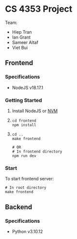 # CS 4353 Project
Team:
- Hiep Tran
- Ian Grant
- Sameer Altaf
- Viet Bui

## Frontend

### Specifications
- NodeJS v18.17.1

### Getting Started
1. Install NodeJS or [NVM](https://github.com/nvm-sh/nvm)
2. ```
   cd frontend
   npm install
   ```
3. ```
   cd ..
   make frontend
   
   # OR
   # In frontend directory
   npm run dev
   ```

### Start
To start frontend server:

```
# In root directory
make frontend
```

## Backend

### Specifications
- Python v3.10.12
